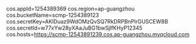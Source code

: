 cos.appId=1254389369
cos.region=ap-guangzhou
cos.bucketName=scmp-1254389123
cos.secretKey=AKIDuaz9WdOMzQvSQ7RkDRPBnPlrGUSCEW8B
cos.secretId=w77xYw28yXAaJuBG1bwSjlfKHyP12345
cos.hosts=https://scmp-12543891239.cos.ap-guangzhou.myqcloud.com
